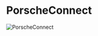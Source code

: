 # PorscheConnect

![PorscheConnect](https://github.com/driven-app/porsche-connect/workflows/PorscheConnect/badge.svg)
